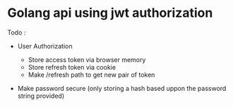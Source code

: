 # Golang api using jwt authorization
Todo : 
- User Authorization
  - Store access token via browser memory
  - Store refresh token via cookie
  - Make /refresh path to get new pair of token

- Make password secure (only storing a hash based uppon the password string provided)
